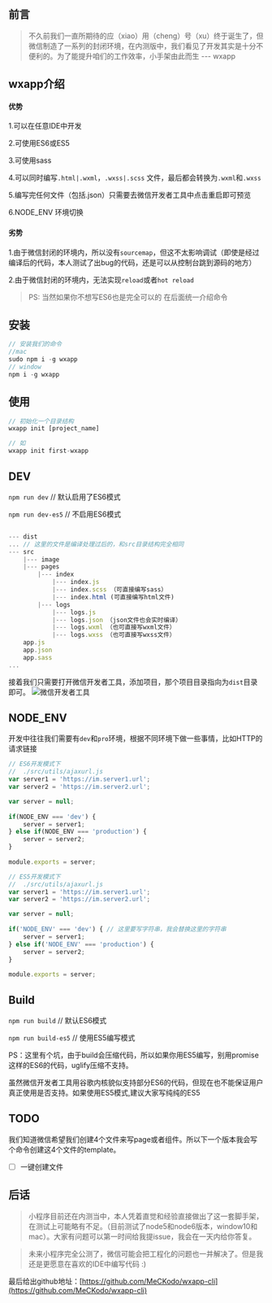 
## 前言

> 不久前我们一直所期待的应（xiao）用（cheng）号（xu）终于诞生了，但微信制造了一系列的封闭环境，在内测版中，我们看见了开发其实是十分不便利的。为了能提升咱们的工作效率，小手架由此而生 --- wxapp

## wxapp介绍

#### 优势

1.可以在任意IDE中开发

2.可使用ES6或ES5

3.可使用sass

4.可以同时编写`.html|.wxml`，`.wxss|.scss` 文件，最后都会转换为`.wxml`和`.wxss`

5.编写完任何文件（包括.json）只需要去微信开发者工具中点击重启即可预览

6.NODE_ENV 环境切换

#### 劣势

1.由于微信封闭的环境内，所以没有`sourcemap`，但这不太影响调试（即使是经过编译后的代码，本人测试了出bug的代码，还是可以从控制台跳到源码的地方）

2.由于微信封闭的环境内，无法实现`reload`或者`hot reload`

> PS: 当然如果你不想写ES6也是完全可以的 在后面统一介绍命令

## 安装

```js
// 安装我们的命令
//mac
sudo npm i -g wxapp
// window
npm i -g wxapp
```

## 使用

```js
// 初始化一个目录结构
wxapp init [project_name]

// 如
wxapp init first-wxapp
```

## DEV

`npm run dev` // 默认启用了ES6模式

`npm run dev-es5` // 不启用ES6模式

```js

--- dist
... // 这里的文件是编译处理过后的，和src目录结构完全相同     
--- src
    |--- image
    |--- pages
        |--- index
            |--- index.js
            |--- index.scss （可直接编写sass）
            |--- index.html (可直接编写html文件)
        |--- logs
            |--- logs.js
            |--- logs.json （json文件也会实时编译）
            |--- logs.wxml （也可直接写wxml文件）
            |--- logs.wxss （也可直接写wxss文件）
    app.js
    app.json
    app.sass
...
```

接着我们只需要打开微信开发者工具，添加项目，那个项目目录指向为`dist`目录即可。
![微信开发者工具](http://7xim8z.com1.z0.glb.clouddn.com/xiaochengxu-1.png)

## NODE_ENV

开发中往往我们需要有`dev`和`pro`环境，根据不同环境下做一些事情，比如HTTP的请求链接

```js
// ES6开发模式下
//  ./src/utils/ajaxurl.js
var server1 = 'https://im.server1.url';
var server2 = 'https://im.server2.url';

var server = null;
        
if(NODE_ENV === 'dev') {
	server = server1;
} else if(NODE_ENV === 'production') {
	server = server2;
}
  
module.exports = server;
```
```js
// ES5开发模式下  
//  ./src/utils/ajaxurl.js
var server1 = 'https://im.server1.url';
var server2 = 'https://im.server2.url';

var server = null;
        
if('NODE_ENV' === 'dev') { // 这里要写字符串，我会替换这里的字符串
	server = server1;
} else if('NODE_ENV' === 'production') {
	server = server2;
}
  
module.exports = server;
```

## Build

`npm run build` // 默认ES6模式 

`npm run build-es5` // 使用ES5编写模式

PS：这里有个坑，由于build会压缩代码，所以如果你用ES5编写，别用promise这样的ES6的代码，uglify压缩不支持。

虽然微信开发者工具用谷歌内核貌似支持部分ES6的代码，但现在也不能保证用户真正使用是否支持。如果使用ES5模式,建议大家写纯纯的ES5

## TODO

我们知道微信希望我们创建4个文件来写page或者组件。所以下一个版本我会写个命令创建这4个文件的template。

- [ ] 一键创建文件

## 后话

> 小程序目前还在内测当中，本人凭着直觉和经验直接做出了这一套脚手架，在测试上可能略有不足。（目前测试了node5和node6版本，window10和mac）。大家有问题可以第一时间给我提issue，我会在一天内给你答复。

> 未来小程序完全公测了，微信可能会把工程化的问题也一并解决了。但是我还是更愿意在喜欢的IDE中编写代码 :)

最后给出github地址：[https://github.com/MeCKodo/wxapp-cli](https://github.com/MeCKodo/wxapp-cli)

